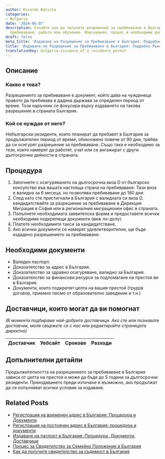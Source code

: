 ```yaml
---
author: Ricardo Batista
categories:
- Bulgaria
date: '2024-06-07'
description: Узнайте как да получите разрешение за пребиваване в България за дългосрочно
  пребиваване, работа или обучение. Изисквания, процес и необходими документи.
draft: false
meta_title: 'Издаване на Разрешение за Пребиваване в България: Подробно Ръководство'
title: 'Издаване на Разрешение за Пребиваване в България: Подробно Ръководство'
translationKey: bulgaria-issuance_of_a_residence_permit
---
```



## Описание
### Какво е това?
Разрешението за пребиваване е документ, който дава на чужденеца правото да пребивава в дадена държава за определен период от време. Този наръчник се фокусира върху издаването на такова разрешение в страната България.

### Кой се нуждае от него?
Небългарски резиденти, които планират да пребавят в България за продължителен период от време, обикновено повече от 90 дни, трябва да си осигурят разрешение за пребиваване. Също така е необходимо за тези, които намерят да работят, учат или се ангажират с други дългосрочни дейности в страната.

## Процедура
1. Започнете с осигуряването на дългосрочна виза D от българско консулство във вашата настояща страна на пребиваване. Тази виза е валидна за 6 месеца, но позволява пребиваване до 180 дни.
2. След като сте пристигнали в България с валидната си виза D, кандидатствайте за разрешение за пребиваване в Дирекция Миграция в София или в регионалния миграционен офис в страната.
3. Попълнете необходимата заявителска форма и предоставете всички необходими подкрепящи документи (виж по-долу).
4. Платете необходимите такси за кандидатстване.
5. Ако всички документи се намерят удовлетворителни, ще бъде издадено разрешението за пребиваване.

## Необходими документи
- Валиден паспорт.
- Доказателство за адрес в България.
- Доказателство за здравно осигуряване, валидно за България.
- Доказателство за финансови ресурси за подпомагане на престоя ви в България.
- Документи, които подкрепят целта на вашия престой (трудов договор, приемно писмо от образователно заведение и т.н.)

## Доставчици, които могат да ви помогнат
_(В момента подбираме най-добрите доставчици. Ако сте или познавате доставчик, моля свържете се с нас или редактирайте страницата директно)_

| Доставчик       |     Уебсайт     |     Срокове       |       Разходи    |
| :-------------: | :-------------: |  :-------------: | :-------------: |


## Допълнителни детайли
Продължителността на разрешението за пребиваване в България зависи от целта на престоя и може да бъде до 5 години за дългосрочни резиденти. Преиздаването преди изтичане е възможно, ако продължат да се изпълняват всички условия за издаване.
## Related Posts

- [Регистрация на временен адрес в България: Процедура и Документи](https://tramitit.com/bg/guides/bulgaria/registratsiia_na_vremenen_adres/)
- [Регистрация на постоянен адрес в България: процедура и документи](https://tramitit.com/bg/guides/bulgaria/registratsiia_na_vechen_adres/)
- [Издаване на паспорт в България: Процедура, Документи, Доставчици](https://tramitit.com/bg/guides/bulgaria/izdavane_na_pasport/)
- [Процес за Свидетелство за Семейно Положение в България](https://tramitit.com/bg/guides/bulgaria/izdavane_na_udostoverenie_za_semeino_polozhenie/)
- [Как да получите свидетелство за съдимост в България](https://tramitit.com/bg/guides/bulgaria/izdavane_na_svidetelstvo_za_sdimost/)